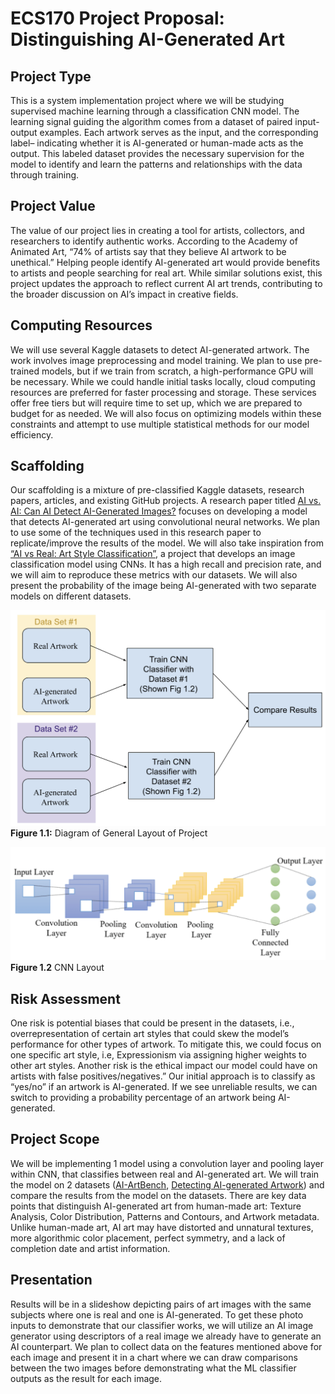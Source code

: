 # ECS170 Project Proposal: Distinguishing AI-Generated Art


## Project Type
This is a system implementation project where we will be studying supervised machine learning through a classification CNN model. The learning signal guiding the algorithm comes from a dataset of paired input-output examples. Each artwork serves as the input, and the corresponding label– indicating whether it is AI-generated or human-made acts as the output. This labeled dataset provides the necessary supervision for the model to identify and learn the patterns and relationships with the data through training.

## Project Value
The value of our project lies in creating a tool for artists, collectors, and researchers to identify authentic works. According to the Academy of Animated Art, “74% of artists say that they believe AI artwork to be unethical.” Helping people identify AI-generated art would provide benefits to artists and people searching for real art. While similar solutions exist, this project updates the approach to reflect current AI art trends, contributing to the broader discussion on AI’s impact in creative fields.

## Computing Resources
We will use several Kaggle datasets to detect AI-generated artwork. The work involves image preprocessing and model training. We plan to use pre-trained models, but if we train from scratch, a high-performance GPU will be necessary. While we could handle initial tasks locally, cloud computing resources are preferred for faster processing and storage. These services offer free tiers but will require time to set up, which we are prepared to budget for as needed. We will also focus on optimizing models within these constraints and attempt to use multiple statistical methods for our model efficiency. 

## Scaffolding
Our scaffolding is a mixture of pre-classified Kaggle datasets, research papers, articles, and existing GitHub projects. A research paper titled [AI vs. AI: Can AI Detect AI-Generated Images?](https://www.mdpi.com/2313-433X/9/10/199) focuses on developing a model that detects AI-generated art using convolutional neural networks. We plan to use some of the techniques used in this research paper to replicate/improve the results of the model. We will also take inspiration from [“AI vs Real: Art Style Classification”](https://github.com/2spi/ai-v-real/), a project that develops an image classification model using CNNs. It has a high recall and precision rate, and we will aim to reproduce these metrics with our datasets. We will also present the probability of the image being AI-generated with two separate models on different datasets. 

![System Diagram](./figures/figure1-1)
**Figure 1.1:** Diagram of General Layout of Project

![System Diagram](./figures/figure1-2)
**Figure 1.2** CNN Layout

## Risk Assessment
One risk is potential biases that could be present in the datasets, i.e., overrepresentation of certain art styles that could skew the model’s performance for other types of artwork. To mitigate this, we could focus on one specific art style, i.e, Expressionism via assigning higher weights to other art styles. Another risk is the ethical impact our model could have on artists with false positives/negatives.” Our initial approach is to classify as “yes/no” if an artwork is AI-generated. If we see unreliable results, we can switch to providing a probability percentage of an artwork being AI-generated. 

## Project Scope
We will be implementing 1 model using a convolution layer and pooling layer within CNN, that classifies between real and AI-generated art. We will train the model on 2 datasets ([AI-ArtBench](https://www.kaggle.com/datasets/ravidussilva/real-ai-art), [Detecting AI-generated Artwork](https://www.kaggle.com/datasets/birdy654/detecting-ai-generated-artwork)) and compare the results from the model on the datasets. There are key data points that distinguish AI-generated art from human-made art: Texture Analysis, Color Distribution, Patterns and Contours, and Artwork metadata. Unlike human-made art, AI art may have distorted and unnatural textures, more algorithmic color placement, perfect symmetry, and a lack of completion date and artist information. 

## Presentation
Results will be in a slideshow depicting pairs of art images with the same subjects where one is real and one is AI-generated. To get these photo inputs to demonstrate that our classifier works, we will utilize an AI image generator using descriptors of a real image we already have to generate an AI counterpart. We plan to collect data on the features mentioned above for each image and present it in a chart where we can draw comparisons between the two images before demonstrating what the ML classifier outputs as the result for each image.
